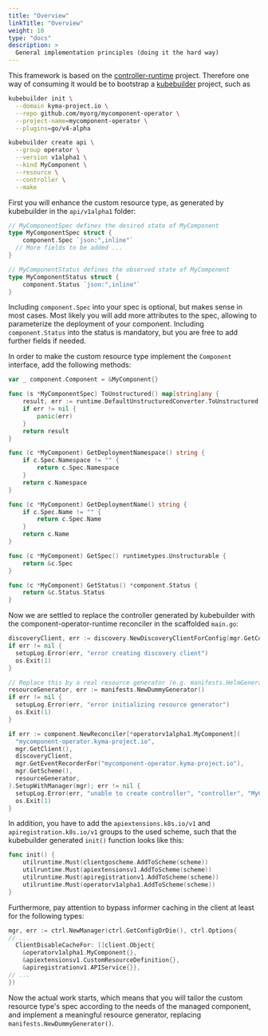 ```yaml
---
title: "Overview"
linkTitle: "Overview"
weight: 10
type: "docs"
description: >
  General implementation principles (doing it the hard way)
---
```


This framework is based on the [controller-runtime](https://github.com/kubernetes-sigs/controller-runtime/) project.
Therefore one way of consuming it would be to bootstrap a [kubebuilder](https://github.com/kubernetes-sigs/kubebuilder)
project, such as

```bash
kubebuilder init \
  --domain kyma-project.io \
  --repo github.com/myorg/mycomponent-operator \
  --project-name=mycomponent-operator \
  --plugins=go/v4-alpha

kubebuilder create api \
  --group operator \
  --version v1alpha1 \
  --kind MyComponent \
  --resource \
  --controller \
  --make
```

First you will enhance the custom resource type, as generated by kubebuilder in the `api/v1alpha1` folder:

```go
// MyComponentSpec defines the desired state of MyComponent
type MyComponentSpec struct {
	component.Spec `json:",inline"`
  // More fields to be added ...
}

// MyComponentStatus defines the observed state of MyComponent
type MyComponentStatus struct {
	component.Status `json:",inline"`
}
```

Including `component.Spec` into your spec is optional, but makes sense in most cases.
Most likely you will add more attributes to the spec, allowing to parameterize the deployment of your component.
Including `component.Status` into the status is mandatory, but you are free to add further fields if needed.

In order to make the custom resource type implement the `Component` interface,  add the following methods:

```go
var _ component.Component = &MyComponent{}

func (s *MyComponentSpec) ToUnstructured() map[string]any {
	result, err := runtime.DefaultUnstructuredConverter.ToUnstructured(s)
	if err != nil {
		panic(err)
	}
	return result
}

func (c *MyComponent) GetDeploymentNamespace() string {
	if c.Spec.Namespace != "" {
		return c.Spec.Namespace
	}
	return c.Namespace
}

func (c *MyComponent) GetDeploymentName() string {
	if c.Spec.Name != "" {
		return c.Spec.Name
	}
	return c.Name
}

func (c *MyComponent) GetSpec() runtimetypes.Unstructurable {
	return &c.Spec
}

func (c *MyComponent) GetStatus() *component.Status {
	return &c.Status.Status
}
```

Now we are settled to replace the controller generated by kubebuilder with the component-operator-runtime reconciler in the scaffolded `main.go`:
 
```go
discoveryClient, err := discovery.NewDiscoveryClientForConfig(mgr.GetConfig())
if err != nil {
  setupLog.Error(err, "error creating discovery client")
  os.Exit(1)
}

// Replace this by a real resource generator (e.g. manifests.HelmGenerator, or your own one).
resourceGenerator, err := manifests.NewDummyGenerator()
if err != nil {
  setupLog.Error(err, "error initializing resource generator")
  os.Exit(1)
}

if err := component.NewReconciler[*operatorv1alpha1.MyComponent](
  "mycomponent-operator.kyma-project.io",
  mgr.GetClient(),
  discoveryClient,
  mgr.GetEventRecorderFor("mycomponent-operator.kyma-project.io"),
  mgr.GetScheme(),
  resourceGenerator,
).SetupWithManager(mgr); err != nil {
  setupLog.Error(err, "unable to create controller", "controller", "MyComponent")
  os.Exit(1)
}
```

In addition, you have to add the `apiextensions.k8s.io/v1` and `apiregistration.k8s.io/v1` groups to the used scheme, such
that the kubebuilder generated `init()` function looks like this:

```go
func init() {
	utilruntime.Must(clientgoscheme.AddToScheme(scheme))
	utilruntime.Must(apiextensionsv1.AddToScheme(scheme))
	utilruntime.Must(apiregistrationv1.AddToScheme(scheme))
	utilruntime.Must(operatorv1alpha1.AddToScheme(scheme))
}
```

Furthermore, pay attention to bypass informer caching in the client at least for the following types:

```go
mgr, err := ctrl.NewManager(ctrl.GetConfigOrDie(), ctrl.Options{
// ...
  ClientDisableCacheFor: []client.Object{
    &operatorv1alpha1.MyComponent{},
    &apiextensionsv1.CustomResourceDefinition{},
    &apiregistrationv1.APIService{}},
// ...
})
```

Now the actual work starts, which means that you will tailor the custom resource type's spec according to
the needs of the managed component, and implement a meaningful resource generator, replacing `manifests.NewDummyGenerator()`.
